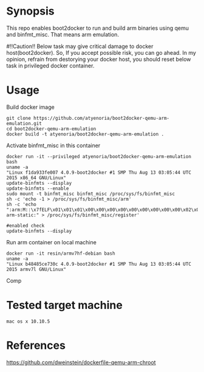 # Synopsis
This repo enables boot2docker to run and build arm binaries using qemu and binfmt_misc. That means arm emulation.

#!!Caution!!
Below task may give critical damage to docker host(boot2docker). So, If you accept possible risk, you can go ahead.
In my opinion, refrain from destorying your docker host, you should reset below task in privileged docker container.

# Usage
Build docker image

    git clone https://github.com/atyenoria/boot2docker-qemu-arm-emulation.git
    cd boot2docker-qemu-arm-emulation
    docker build -t atyenoria/boot2docker-qemu-arm-emulation .

Activate binfmt_misc in this container

    docker run -it --privileged atyenoria/boot2docker-qemu-arm-emulation bash
    uname -a
    "Linux f1da933fe007 4.0.9-boot2docker #1 SMP Thu Aug 13 03:05:44 UTC 2015 x86_64 GNU/Linux"
    update-binfmts --display
    update-binfmts --enable
    sudo mount -t binfmt_misc binfmt_misc /proc/sys/fs/binfmt_misc
    sh -c 'echo -1 > /proc/sys/fs/binfmt_misc/arm'
    sh -c 'echo ":arm:M::\x7fELF\x01\x01\x01\x00\x00\x00\x00\x00\x00\x00\x00\x00\x02\x00\x28\x00:\xff\xff\xff\xff\xff\xff\xff\x00\xff\xff\xff\xff\xff\xff\xff\xff\xfe\xff\xff\xff:/usr/bin/qemu-arm-static:" > /proc/sys/fs/binfmt_misc/register'

    #enabled check
    update-binfmts --display

Run arm container on local machine

    docker run -it resin/armv7hf-debian bash
    uname -a
    "Linux b48485ce730c 4.0.9-boot2docker #1 SMP Thu Aug 13 03:05:44 UTC 2015 armv7l GNU/Linux"

Comp

# Tested target machine
    mac os x 10.10.5

# References
https://github.com/dweinstein/dockerfile-qemu-arm-chroot